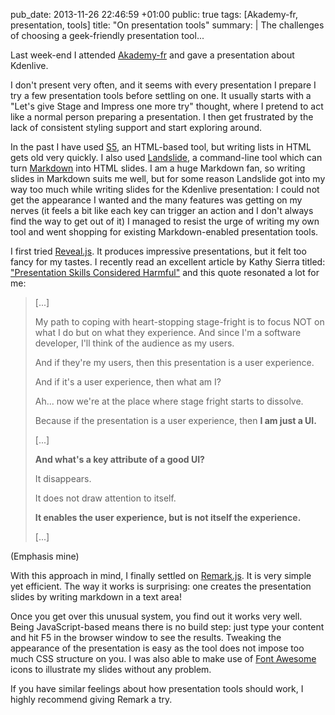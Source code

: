 pub_date: 2013-11-26 22:46:59 +01:00
public: true
tags: [Akademy-fr, presentation, tools]
title: "On presentation tools"
summary: |
    The challenges of choosing a geek-friendly presentation tool...

Last week-end I attended [Akademy-fr][akfr] and gave a presentation about
Kdenlive.

I don't present very often, and it seems with every presentation I prepare I try
a few presentation tools before settling on one. It usually starts with a "Let's
give Stage and Impress one more try" thought, where I pretend to act like a
normal person preparing a presentation. I then get frustrated by the lack of
consistent styling support and start exploring around.

In the past I have used [S5][S5], an HTML-based tool, but writing lists in HTML
gets old very quickly. I also used [Landslide][ls], a command-line tool which
can turn [Markdown][md] into HTML slides. I am a huge Markdown fan, so writing
slides in Markdown suits me well, but for some reason Landslide got into my way
too much while writing slides for the Kdenlive presentation: I could not get the
appearance I wanted and the many features was getting on my nerves (it feels a
bit like each key can trigger an action and I don't always find the way to get
out of it) I managed to resist the urge of writing my own tool and went shopping
for existing Markdown-enabled presentation tools.

I first tried [Reveal.js][reveal]. It produces impressive presentations, but it
felt too fancy for my tastes. I recently read an excellent article by Kathy
Sierra titled: ["Presentation Skills Considered Harmful"][ks-article] and this
quote resonated a lot for me:

> [...]
>
> My path to coping with heart-stopping stage-fright is to focus NOT on what I
> do but on what they experience. And since I'm a software developer, I'll think
> of the audience as my users.
>
> And if they're my users, then this presentation is a user experience.
>
> And if it's a user experience, then what am I?
>
> Ah... now we're at the place where stage fright starts to dissolve.
>
> Because if the presentation is a user experience, then **I am just a UI.**
>
> [...]
>
> **And what's a key attribute of a good UI?**
>
> It disappears.
>
> It does not draw attention to itself.
>
> **It enables the user experience, but is not itself the experience.**
>
> [...]

(Emphasis mine)

With this approach in mind, I finally settled on [Remark.js][remark]. It is very
simple yet efficient. The way it works is surprising: one creates the
presentation slides by writing markdown in a text area!

Once you get over this unusual system, you find out it works very well.  Being
JavaScript-based means there is no build step: just type your content and hit F5
in the browser window to see the results. Tweaking the appearance of the
presentation is easy as the tool does not impose too much CSS structure on you.
I was also able to make use of [Font Awesome][fa] icons to illustrate my slides
without any problem.

If you have similar feelings about how presentation tools should work, I highly
recommend giving Remark a try.

[akfr]: http://2013.capitoledulibre.org/akademy-fr.html
[S5]: http://meyerweb.com/eric/tools/s5/
[ls]: https://github.com/adamzap/landslide
[md]: http://daringfireball.net/projects/markdown/
[reveal]: http://lab.hakim.se/reveal-js/
[ks-article]: http://seriouspony.com/blog/2013/10/4/presentation-skills-considered-harmful
[remark]: http://remarkjs.com
[fa]: http://fontawesome.io/

